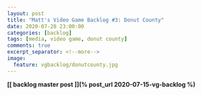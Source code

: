 ```yaml
---
layout: post
title: "Matt's Video Game Backlog #3: Donut County"
date: 2020-07-28 23:00:00
categories: [backlog]
tags: [media, video game, donut county]
comments: true
excerpt_separator: <!--more-->
image:
  feature: vgbacklog/donutcounty.jpg
---
```


**[[ backlog master post ]](% post_url 2020-07-15-vg-backlog %)**

<!-- _Half Life_ surprised me with how immersive it is for a game that came out in 1998. Sure, there are barely enough polygons to go around, but the simple gameplay, uncluttered UI, and real-time events go a huge way towards making you feel like you're inhabiting the space of the game. This game has no menus! Wild! Regarding the simple gameplay, here's an exhaustive list of the things this game lets you do:

- move
- jump
- wack/shoot gun
- crouch
- interact with object

I think it's really cool how inventive the developers were able to be with the bare minimum first-person shooter mechanics. I guess _Half Life_ is a first-person shooter, but it's equally a platformer and a puzzle game. I guess the puzzles are pretty simple, all things considered, but they require a surprising amount of lateral thinking. There were a couple of times where I (probably poisoned by modern hand-holding) caved and looked up the way to progress through a level, only to find out that I had to jump into a big hole or interact with some part of the environment that I'd just assumed was inert scenery. The developers want you to think outside of the box of what you assume the game mechanics are and just _try_ the thing that would work in real life, and I think that's cool. This adds to the plot, in a way, because you have to do some pretty hardcore Feats in order to progress without ever being told what to do by other characters or the UI. It's just like, well I've tried everything except jump into the scary pit, so here goes. It's like first-person environmental storytelling.

On that note, the environmental storytelling is impressive. There isn't a ton of dialogue and most story events just, happen, to you, which gives you a lot of responsibility as a player to be engaged in the action. Every once in a while you'll see a security guard get pulled into a crack in the wall and get consumed by un unseen alien, which is really unsettling and well-done. The story beat where the scientists call in the military, only for the military to start opening fire on the scientists, and then half of the baddies you have to kill become the Feds... it was a really effective "oh shit" moment. I honestly wasn't sure if I was going to like this game because I'm not a huge FPS guy, but I love how narratively driven this game is. It has levels in the classic sort of arcade sense, but they're seamlessly cut together in such a way that it feels like a single continuous adventure, rather than discrete episodes punctuated by flashy cutscenes that do the heavy-lifting for the plot.

_Half Life_ made me think a lot about game design. I was two years old when this game came out so I can only imagine what this was like to play for the first time. It's neat to see how developers have always been innovating, because while in a lot of ways games have really advanced, there's something about the relative simplicity here that is very very fun. It's like the artisanal vanilla ice cream of video games. As someone who gets really into exploiting any complex system that a game has, it's nice to play a game where there aren't any and you just sort of... play the game, with no distractions or loss of momentum. I'm looking forward to eventually playing _Half Life 2_ to see how the developers expanded on the first game into something that is so highly regarded in the Internet Gamer collective consciousness. -->
